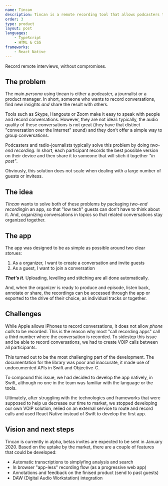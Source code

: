 ```yaml
---
name: Tincan
description: Tincan is a remote recording tool that allows podcasters to record phone conversations that don't sound like phone calls. 
order: 3
type: product
layout: post
languages: 
    - TypeScript
    - HTML & CSS
frameworks:
    - React Native
---
```


Record remote interviews, without compromises.

## The problem
The main *persona* using tincan is either a podcaster, a journalist or a product manager. In short, someone who wants to record conversations, find new insights *and* share the result with others. 

Tools such as Skype, Hangouts or Zoom make it easy to speak with people and record conversations. However, they are not ideal: typically, the audio quality of these conversations is not great (they have that distinct "conversation over the Internet" sound) and they don't offer a simple way to group conversations. 

Podcasters and radio-journalists typically solve this problem by doing *two-end recording*. In short, each participant records the best possible version on their device and then share it to someone that will stich it together *"in post"*. 

Obviously, this solution does not scale when dealing with a large number of guests or invitess. 

## The idea

*Tincan* wants to solve both of these problems by packaging *two-end recording*in an app, so that "low tech" guests can don't have to think about it. And, organizing conversations in topics so that related conversations stay organized together.  

## The app

The app was designed to be as simple as possible around two clear storues: 

1. As a organizer, I want to create a conversation and invite guests
2. As a guest, I want to join a conversation

***That's it***. Uploading, levelling and stitching are all done automatically. 

And, when the organizer is ready to produce and episode, listen back, annotate or share, the recordings can be accessed through the app or exported to the drive of their choice, as individual tracks or together. 

## Challenges
While Apple allows iPhones to record conversations, it does not allow *phone calls* to be recorded. This is the reason why most "call recording apps" call a third number where the conversation is recorded. To sidestep this issue and be able to record conversations, we had to create VOIP calls between all participants. 

This turned out to be the most challenging part of the development. The documentation for the library was poor and inaccurate, it made use of undocumented APIs in Swift and Objective-C. 

To compound this issue, we had decided to develop the app natively, in Swift, although no one in the team was familiar with the language or the tools. 

Ultimately, after struggling with the technologies and frameworks that were supposed to help us decrease our time to market, we stopped developing our own VOIP solution, relied on an external service to route and record calls and used React Native instead of Swift to develop the first app. 

## Vision and next steps

Tincan is currently in alpha, betas invites are expected to be sent in January 2020. Based on the uptake by the market, there are a couple of features that could be developed: 

* Automatic transcriptions to simplyfing analysis and search
* In browser "app-less" recording flow (as a progressive web app)
* Annotations and feedback on the finised product (send to past guests)
* DAW (Digital Audio Workstation) integration


